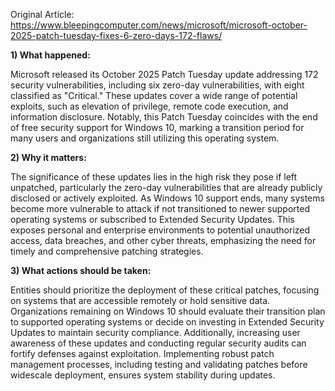 Original Article: https://www.bleepingcomputer.com/news/microsoft/microsoft-october-2025-patch-tuesday-fixes-6-zero-days-172-flaws/

**1) What happened:**

Microsoft released its October 2025 Patch Tuesday update addressing 172 security vulnerabilities, including six zero-day vulnerabilities, with eight classified as "Critical." These updates cover a wide range of potential exploits, such as elevation of privilege, remote code execution, and information disclosure. Notably, this Patch Tuesday coincides with the end of free security support for Windows 10, marking a transition period for many users and organizations still utilizing this operating system.

**2) Why it matters:**

The significance of these updates lies in the high risk they pose if left unpatched, particularly the zero-day vulnerabilities that are already publicly disclosed or actively exploited. As Windows 10 support ends, many systems become more vulnerable to attack if not transitioned to newer supported operating systems or subscribed to Extended Security Updates. This exposes personal and enterprise environments to potential unauthorized access, data breaches, and other cyber threats, emphasizing the need for timely and comprehensive patching strategies.

**3) What actions should be taken:**

Entities should prioritize the deployment of these critical patches, focusing on systems that are accessible remotely or hold sensitive data. Organizations remaining on Windows 10 should evaluate their transition plan to supported operating systems or decide on investing in Extended Security Updates to maintain security compliance. Additionally, increasing user awareness of these updates and conducting regular security audits can fortify defenses against exploitation. Implementing robust patch management processes, including testing and validating patches before widescale deployment, ensures system stability during updates.